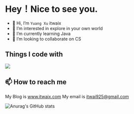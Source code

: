 # Hey！Nice to see you.

- 👋 Hi, I’m `Yuang Xu` itwaix
- 👀 I’m interested in explore in your own world
- 🌱 I’m currently learning Java
- 💞️ I’m looking to collaborate on CS

## Things I code with

<img src="https://img.shields.io/badge/Frame-Hexo-blue">

## 📫 How to reach me
My Blog is www.itwaix.com
My email is itwai925@gmail.com

<!---
itwaiX/itwaiX is a ✨ special ✨ repository because its `README.md` (this file) appears on your GitHub profile.
You can click the Preview link to take a look at your changes.
--->
![Anurag's GitHub stats](https://github-readme-stats.vercel.app/api?username=itwaix&show_icons=true&theme=swift)
